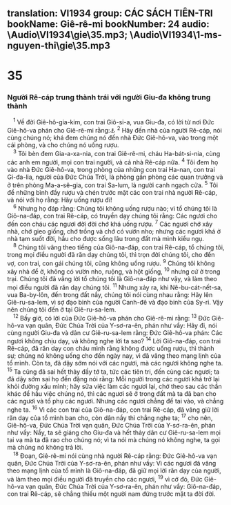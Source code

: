 translation: VI1934
group: CÁC SÁCH TIÊN-TRI
bookName: Giê-rê-mi 
bookNumber: 24
audio: \Audio\VI1934\gie\35.mp3; \Audio\VI1934\1-ms-nguyen-thi\gie\35.mp3
-------

<div class="title"><h1>35</h1><h3>Người Rê-cáp trung thành trái với người Giu-đa không trung thành</h3></div>
<span class="verse gie_35_1"> <sup>1</sup> Về đời Giê-hô-gia-kim, con trai Giô-si-a, vua Giu-đa, có lời từ nơi Đức Giê-hô-va phán cho Giê-rê-mi rằng:<a data-toggle="tooltip" data-placement="bottom" title="2Vua 23:36–24:6; 2Su 36:5-7">⚓</a></span>
<span class="verse gie_35_2"><sup>2</sup> Hãy đến nhà của người Rê-cáp, nói cùng chúng nó; khá đem chúng nó đến nhà Đức Giê-hô-va, vào trong một cái phòng, và cho chúng nó uống rượu. <br/></span>
<span class="verse gie_35_3"> <sup>3</sup> Tôi bèn đem Gia-a-xa-nia, con trai Giê-rê-mi, cháu Ha-bát-si-nia, cùng các anh em người, mọi con trai người, và cả nhà Rê-cáp nữa. </span>
<span class="verse gie_35_4"><sup>4</sup> Tôi đem họ vào nhà Đức Giê-hô-va, trong phòng của những con trai Ha-nan, con trai Gi-đa-lia, người của Đức Chúa Trời, là phòng gần phòng các quan trưởng và ở trên phòng Ma-a-sê-gia, con trai Sa-lum, là người canh ngạch cửa. </span>
<span class="verse gie_35_5"><sup>5</sup> Tôi để những bình đầy rượu và chén trước mặt các con trai nhà người Rê-cáp, và nói với họ rằng: Hãy uống rượu đi! <br/></span>
<span class="verse gie_35_6"> <sup>6</sup> Nhưng họ đáp rằng: Chúng tôi không uống rượu nào; vì tổ chúng tôi là Giô-na-đáp, con trai Rê-cáp, có truyền dạy chúng tôi rằng: Các ngươi cho đến con cháu các ngươi đời đời chớ khá uống rượu. </span>
<span class="verse gie_35_7"><sup>7</sup> Các ngươi chớ xây nhà, chớ gieo giống, chớ trồng và chớ có vườn nho; nhưng các ngươi khá ở nhà tạm suốt đời, hầu cho được sống lâu trong đất mà mình kiều ngụ. <br/></span>
<span class="verse gie_35_8"> <sup>8</sup> Chúng tôi vâng theo tiếng của Giô-na-đáp, con trai Rê-cáp, tổ chúng tôi, trong mọi điều người đã răn dạy chúng tôi, thì trọn đời chúng tôi, cho đến vợ, con trai, con gái chúng tôi, cũng không uống rượu. </span>
<span class="verse gie_35_9"><sup>9</sup> Chúng tôi không xây nhà để ở, không có vườn nho, ruộng, và hột giống, </span>
<span class="verse gie_35_10"><sup>10</sup> nhưng cứ ở trong trại. Chúng tôi đã vâng lời tổ chúng tôi là Giô-na-đáp như vậy, và làm theo mọi điều người đã răn dạy chúng tôi. </span>
<span class="verse gie_35_11"><sup>11</sup> Nhưng xảy ra, khi Nê-bu-cát-nết-sa, vua Ba-by-lôn, đến trong đất nầy, chúng tôi nói cùng nhau rằng: Hãy lên Giê-ru-sa-lem, vì sợ đạo binh của người Canh-đê và đạo binh của Sy-ri. Vậy nên chúng tôi đến ở tại Giê-ru-sa-lem. <br/></span>
<span class="verse gie_35_12"> <sup>12</sup> Bấy giờ, có lời của Đức Giê-hô-va phán cho Giê-rê-mi rằng: </span>
<span class="verse gie_35_13"><sup>13</sup> Đức Giê-hô-va vạn quân, Đức Chúa Trời của Y-sơ-ra-ên, phán như vầy: Hãy đi, nói cùng người Giu-đa và dân cư Giê-ru-sa-lem rằng: Đức Giê-hô-va phán: Các ngươi không chịu dạy, và không nghe lời ta sao? </span>
<span class="verse gie_35_14"><sup>14</sup> Lời Giô-na-đáp, con trai Rê-cáp, đã răn dạy con cháu mình rằng không được uống rượu, thì thành sự; chúng nó không uống cho đến ngày nay, vì đã vâng theo mạng lịnh của tổ mình. Còn ta, đã dậy sớm nói với các ngươi, mà các ngươi không nghe ta. </span>
<span class="verse gie_35_15"><sup>15</sup> Ta cũng đã sai hết thảy đầy tớ ta, tức các tiên tri, đến cùng các ngươi; ta đã dậy sớm sai họ đến đặng nói rằng: Mỗi người trong các ngươi khá trở lại khỏi đường xấu mình; hãy sửa việc làm các ngươi lại, chớ theo sau các thần khác để hầu việc chúng nó, thì các ngươi sẽ ở trong đất mà ta đã ban cho các ngươi và tổ phụ các ngươi. Nhưng các ngươi chẳng để tai vào, và chẳng nghe ta. </span>
<span class="verse gie_35_16"><sup>16</sup> Vì các con trai của Giô-na-đáp, con trai Rê-cáp, đã vâng giữ lời răn dạy của tổ mình ban cho, còn dân nầy thì chẳng nghe ta; </span>
<span class="verse gie_35_17"><sup>17</sup> cho nên, Giê-hô-va, Đức Chúa Trời vạn quân, Đức Chúa Trời của Y-sơ-ra-ên, phán như vầy: Nầy, ta sẽ giáng cho Giu-đa và hết thảy dân cư Giê-ru-sa-lem mọi tai vạ mà ta đã rao cho chúng nó; vì ta nói mà chúng nó không nghe, ta gọi mà chúng nó không trả lời. <br/></span>
<span class="verse gie_35_18"> <sup>18</sup> Đoạn, Giê-rê-mi nói cùng nhà người Rê-cáp rằng: Đức Giê-hô-va vạn quân, Đức Chúa Trời của Y-sơ-ra-ên, phán như vầy: Vì các ngươi đã vâng theo mạng lịnh của tổ mình là Giô-na-đáp, đã giữ mọi lời răn dạy của người, và làm theo mọi điều người đã truyền cho các ngươi, </span>
<span class="verse gie_35_19"><sup>19</sup> vì cớ đó, Đức Giê-hô-va vạn quân, Đức Chúa Trời của Y-sơ-ra-ên, phán như vầy: Giô-na-đáp, con trai Rê-cáp, sẽ chẳng thiếu một người nam đứng trước mặt ta đời đời. <br/></span>
